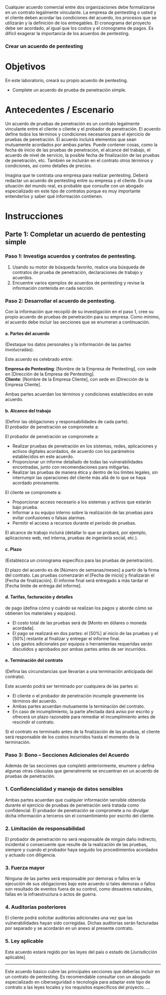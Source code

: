 Cualquier acuerdo comercial entre dos organizaciones debe formalizarse en un contrato legalmente vinculante. La empresa de pentesting o usted y el cliente deben acordar las condiciones del acuerdo, los procesos que se utilizarán y la definición de los entregables. El cronograma del proyecto debe ser acordado, al igual que los costos y el cronograma de pagos. Es difícil exagerar la importancia de los acuerdos de pentesting.

### **Crear un acuerdo de pentesting**
# Objetivos

En este laboratorio, creará su propio acuerdo de pentesting.

- Complete un acuerdo de prueba de penetración simple.

# Antecedentes / Escenario

Un acuerdo de pruebas de penetración es un contrato legalmente vinculante entre el cliente o cliente y el probador de penetración. El acuerdo define todos los términos y condiciones necesarios para el ejercicio de pruebas de penetración. El acuerdo incluirá elementos que sean mutuamente acordados por ambas partes. Puede contener cosas, como la fecha de inicio de las pruebas de penetración, el alcance del trabajo, el acuerdo de nivel de servicio, la posible fecha de finalización de las pruebas de penetración, etc. También se incluirán en el contrato otros términos y condiciones, así como detalles de precios.

Imagina que te contrata una empresa para realizar pentesting. Deberá redactar un acuerdo de pentesting entre su empresa y el cliente. En una situación del mundo real, es probable que consulte con un abogado especializado en este tipo de contratos porque es muy importante entenderlos y saber qué información contienen.

# Instrucciones

## Parte 1: Completar un acuerdo de pentesting simple

### Paso 1: Investiga acuerdos y contratos de pentesting.

1. Usando su motor de búsqueda favorito, realice una búsqueda de contratos de prueba de penetración, declaraciones de trabajo y acuerdos.
2. Encuentre varios ejemplos de acuerdos de pentesting y revise la información contenida en cada sección.

### Paso 2: Desarrollar el acuerdo de pentesting.

Con la información que recopiló de su investigación en el paso 1, cree su propio acuerdo de pruebas de penetración para su empresa. Como mínimo, el acuerdo debe incluir las secciones que se enumeran a continuación.

#### **a.** Partes del acuerdo  
(Destaque los datos personales y la información de las partes involucradas).

Este acuerdo es celebrado entre:

**Empresa de Pentesting**: [Nombre de la Empresa de Pentesting], con sede en [Dirección de la Empresa de Pentesting].  
**Cliente**: [Nombre de la Empresa Cliente], con sede en [Dirección de la Empresa Cliente].

Ambas partes acuerdan los términos y condiciones establecidos en este acuerdo.

#### **b.** Alcance del trabajo  
(Definir las obligaciones y responsabilidades de cada parte).  
El probador de penetración se compromete a:

El probador de penetración se compromete a:

- Realizar pruebas de penetración en los sistemas, redes, aplicaciones y activos digitales acordados, de acuerdo con los parámetros establecidos en este acuerdo.
- Proporcionar un informe detallado de todas las vulnerabilidades encontradas, junto con recomendaciones para mitigarlas.
- Realizar las pruebas de manera ética y dentro de los límites legales, sin interrumpir las operaciones del cliente más allá de lo que se haya acordado previamente.

El cliente se compromete a:

- Proporcionar acceso necesario a los sistemas y activos que estarán bajo prueba.
- Informar a su equipo interno sobre la realización de las pruebas para evitar confusiones o falsas alarmas.
- Permitir el acceso a recursos durante el período de pruebas.

El alcance de trabajo incluirá (detallar lo que se probará, por ejemplo, aplicaciones web, red interna, pruebas de ingeniería social, etc.).

#### **c.** Plazo  
(Establezca un cronograma específico para las pruebas de penetración).

El plazo del acuerdo es de [Número de semanas/meses] a partir de la firma del contrato. Las pruebas comenzarán el [Fecha de inicio] y finalizarán el [Fecha de finalización]. El informe final será entregado a más tardar el [Fecha límite de entrega del informe].

#### **d.** Tarifas, facturación y detalles  
de pago (defina cómo y cuándo se realizan los pagos y aborde cómo se obtienen los materiales y equipos).

- El costo total de las pruebas será de [Monto en dólares o moneda acordada].
- El pago se realizará en dos partes: el [50%] al inicio de las pruebas y el [50%] restante al finalizar y entregar el informe final.
- Los gastos adicionales por equipos o herramientas requeridas serán discutidos y aprobados por ambas partes antes de ser incurridos.

#### **e.** Terminación del contrato  
(Defina las circunstancias que llevarían a una terminación anticipada del contrato).

Este acuerdo podrá ser terminado por cualquiera de las partes si:

- El cliente o el probador de penetración incumple gravemente los términos del acuerdo.
- Ambas partes acuerdan mutuamente la terminación del contrato.
- En caso de incumplimiento, la parte afectada dará aviso por escrito y ofrecerá un plazo razonable para remediar el incumplimiento antes de rescindir el contrato.

Si el contrato es terminado antes de la finalización de las pruebas, el cliente será responsable de los costos incurridos hasta el momento de la terminación.

### Paso 3: Bono – Secciones Adicionales del Acuerdo

Además de las secciones que completó anteriormente, enumere y defina algunas otras cláusulas que generalmente se encuentran en un acuerdo de pruebas de penetración.

### 1. **Confidencialidad y manejo de datos sensibles**

Ambas partes acuerdan que cualquier información sensible obtenida durante el ejercicio de pruebas de penetración será tratada como confidencial. El probador de penetración se compromete a no divulgar dicha información a terceros sin el consentimiento por escrito del cliente.

### 2. **Limitación de responsabilidad**

El probador de penetración no será responsable de ningún daño indirecto, incidental o consecuente que resulte de la realización de las pruebas, siempre y cuando el probador haya seguido los procedimientos acordados y actuado con diligencia.

### 3. **Fuerza mayor**

Ninguna de las partes será responsable por demoras o fallos en la ejecución de sus obligaciones bajo este acuerdo si tales demoras o fallos son resultado de eventos fuera de su control, como desastres naturales, fallas en la infraestructura o actos de guerra.

### 4. **Auditorías posteriores**

El cliente podrá solicitar auditorías adicionales una vez que las vulnerabilidades hayan sido corregidas. Dichas auditorías serán facturadas por separado y se acordarán en un anexo al presente contrato.

### 5. **Ley aplicable**

Este acuerdo estará regido por las leyes del país o estado de [Jurisdicción aplicable].

---

Este acuerdo básico cubre las principales secciones que deberías incluir en un contrato de pentesting. Es recomendable consultar con un abogado especializado en ciberseguridad o tecnología para adaptar este tipo de contrato a las leyes locales y los requisitos específicos del proyecto.
...